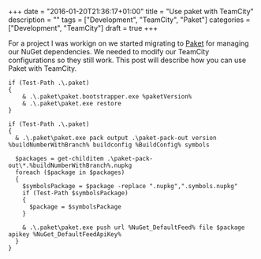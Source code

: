 +++
date = "2016-01-20T21:36:17+01:00"
title = "Use paket with TeamCity"
description = ""
tags = ["Development", "TeamCity", "Paket"]
categories = ["Development", "TeamCity"]
draft = true
+++

For a project I was workign on we started migrating to [Paket](https://fsprojects.github.io/Paket/) for managing our NuGet dependencies. We needed to modify our TeamCity configurations so they still work. This post will describe how you can use Paket with TeamCity.


```
if (Test-Path .\.paket)
{
    & .\.paket\paket.bootstrapper.exe %paketVersion%
    & .\.paket\paket.exe restore
}
```

```
if (Test-Path .\.paket)
{
  & .\.paket\paket.exe pack output .\paket-pack-out version %buildNumberWithBranch% buildconfig %BuildConfig% symbols

  $packages = get-childitem .\paket-pack-out\*.%buildNumberWithBranch%.nupkg
  foreach ($package in $packages)
  {
    $symbolsPackage = $package -replace ".nupkg",".symbols.nupkg"
    if (Test-Path $symbolsPackage)
    {
      $package = $symbolsPackage
    }

    & .\.paket\paket.exe push url %NuGet_DefaultFeed% file $package apikey %NuGet_DefaultFeedApiKey%
  }
}
```
